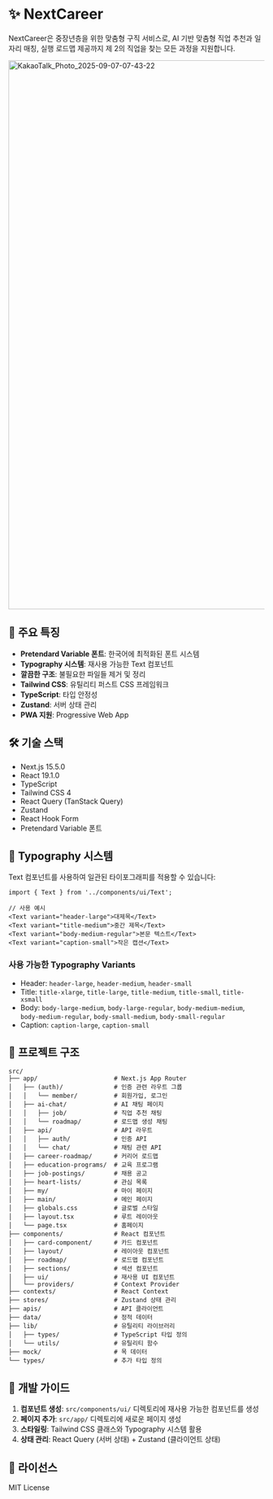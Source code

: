 # ✨ NextCareer

NextCareer은 중장년층을 위한 맞춤형 구직 서비스로,
AI 기반 맞춤형 직업 추천과 일자리 매칭, 실행 로드맵 제공까지
제 2의 직업을 찾는 모든 과정을 지원합니다.

<img width="1920" height="1080" alt="KakaoTalk_Photo_2025-09-07-07-43-22" src="https://github.com/user-attachments/assets/1985385d-edbc-4cfd-a730-66e3630b49a8" />

## 🚀 주요 특징

- **Pretendard Variable 폰트**: 한국어에 최적화된 폰트 시스템
- **Typography 시스템**: 재사용 가능한 Text 컴포넌트
- **깔끔한 구조**: 불필요한 파일들 제거 및 정리
- **Tailwind CSS**: 유틸리티 퍼스트 CSS 프레임워크
- **TypeScript**: 타입 안정성
- **Zustand**: 서버 상태 관리
- **PWA 지원**: Progressive Web App

## 🛠️ 기술 스택

- Next.js 15.5.0
- React 19.1.0
- TypeScript
- Tailwind CSS 4
- React Query (TanStack Query)
- Zustand
- React Hook Form
- Pretendard Variable 폰트

## 🎨 Typography 시스템

Text 컴포넌트를 사용하여 일관된 타이포그래피를 적용할 수 있습니다:

```tsx
import { Text } from '../components/ui/Text';

// 사용 예시
<Text variant="header-large">대제목</Text>
<Text variant="title-medium">중간 제목</Text>
<Text variant="body-medium-regular">본문 텍스트</Text>
<Text variant="caption-small">작은 캡션</Text>
```

### 사용 가능한 Typography Variants

- Header: `header-large`, `header-medium`, `header-small`
- Title: `title-xlarge`, `title-large`, `title-medium`, `title-small`, `title-xsmall`
- Body: `body-large-medium`, `body-large-regular`, `body-medium-medium`, `body-medium-regular`, `body-small-medium`, `body-small-regular`
- Caption: `caption-large`, `caption-small`

## 📁 프로젝트 구조

```
src/
├── app/                     # Next.js App Router
│   ├── (auth)/              # 인증 관련 라우트 그룹
│   │   └── member/          # 회원가입, 로그인
│   ├── ai-chat/             # AI 채팅 페이지
│   │   ├── job/             # 직업 추천 채팅
│   │   └── roadmap/         # 로드맵 생성 채팅
│   ├── api/                 # API 라우트
│   │   ├── auth/            # 인증 API
│   │   └── chat/            # 채팅 관련 API
│   ├── career-roadmap/      # 커리어 로드맵
│   ├── education-programs/  # 교육 프로그램
│   ├── job-postings/        # 채용 공고
│   ├── heart-lists/         # 관심 목록
│   ├── my/                  # 마이 페이지
│   ├── main/                # 메인 페이지
│   ├── globals.css          # 글로벌 스타일
│   ├── layout.tsx           # 루트 레이아웃
│   └── page.tsx             # 홈페이지
├── components/              # React 컴포넌트
│   ├── card-component/      # 카드 컴포넌트
│   ├── layout/              # 레이아웃 컴포넌트
│   ├── roadmap/             # 로드맵 컴포넌트
│   ├── sections/            # 섹션 컴포넌트
│   ├── ui/                  # 재사용 UI 컴포넌트
│   └── providers/           # Context Provider
├── contexts/                # React Context
├── stores/                  # Zustand 상태 관리
├── apis/                    # API 클라이언트
├── data/                    # 정적 데이터
├── lib/                     # 유틸리티 라이브러리
│   ├── types/               # TypeScript 타입 정의
│   └── utils/               # 유틸리티 함수
├── mock/                    # 목 데이터
└── types/                   # 추가 타입 정의
```

## 🎯 개발 가이드

1. **컴포넌트 생성**: `src/components/ui/` 디렉토리에 재사용 가능한 컴포넌트를 생성
2. **페이지 추가**: `src/app/` 디렉토리에 새로운 페이지 생성
3. **스타일링**: Tailwind CSS 클래스와 Typography 시스템 활용
4. **상태 관리**: React Query (서버 상태) + Zustand (클라이언트 상태)

## 📝 라이선스

MIT License
